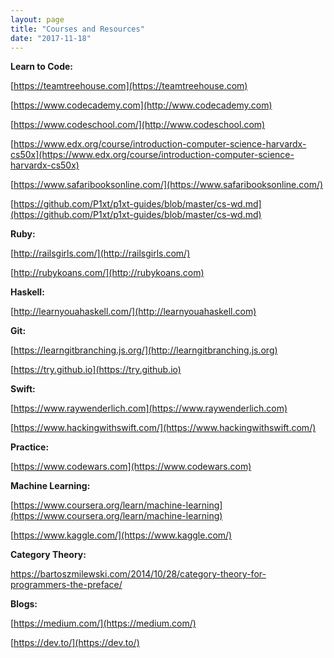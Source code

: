 ```yaml
---
layout: page
title: "Courses and Resources"
date: "2017-11-18"
---
```


**Learn to Code:**

[https://teamtreehouse.com](https://teamtreehouse.com)

[https://www.codecademy.com](http://www.codecademy.com)

[https://www.codeschool.com/](http://www.codeschool.com)

[https://www.edx.org/course/introduction-computer-science-harvardx-cs50x](https://www.edx.org/course/introduction-computer-science-harvardx-cs50x)

[https://www.safaribooksonline.com/](https://www.safaribooksonline.com/)

[https://github.com/P1xt/p1xt-guides/blob/master/cs-wd.md](https://github.com/P1xt/p1xt-guides/blob/master/cs-wd.md)

**Ruby:**

[http://railsgirls.com/](http://railsgirls.com/)

[http://rubykoans.com/](http://rubykoans.com)

**Haskell:**

[http://learnyouahaskell.com/](http://learnyouahaskell.com)

**Git:**

[https://learngitbranching.js.org/](http://learngitbranching.js.org)

[https://try.github.io](https://try.github.io)

**Swift:**

[https://www.raywenderlich.com](https://www.raywenderlich.com)

[https://www.hackingwithswift.com/](https://www.hackingwithswift.com/)

**Practice:**

[https://www.codewars.com](https://www.codewars.com)

**Machine Learning:**

[https://www.coursera.org/learn/machine-learning](https://www.coursera.org/learn/machine-learning)

[https://www.kaggle.com/](https://www.kaggle.com/)

**Category Theory:**

https://bartoszmilewski.com/2014/10/28/category-theory-for-programmers-the-preface/

**Blogs:**

[https://medium.com/](https://medium.com/)

[https://dev.to/](https://dev.to/)
